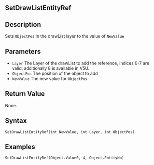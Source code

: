 ## SetDrawListEntityRef

## Description
Sets `ObjectPos` in the drawList layer to the value of `NewValue`

## Parameters
- `Layer`
The Layer of the drawList to add the reference, indices 0-7 are valid, additionally 8 is available in V5U.
- `ObjectPos`
The position of the object to add
- `NewValue`
The new value for `ObjectPos`

## Return Value
None.

## Syntax
```
SetDrawListEntityRef(int NewValue, int Layer, int ObjectPos)
```

## Examples
```
SetDrawListEntityRef(Object.Value0, 4, Object.EntityNo)
```